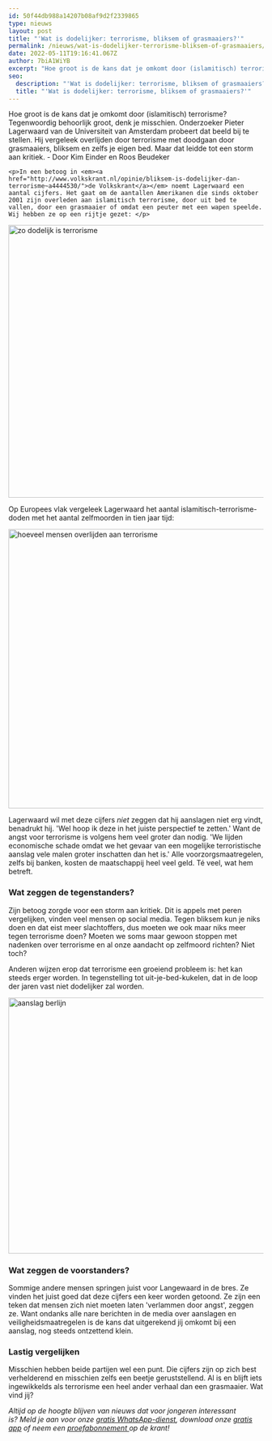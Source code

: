```yaml
---
id: 50f44db988a14207b08af9d2f2339865
type: nieuws
layout: post
title: "'Wat is dodelijker: terrorisme, bliksem of grasmaaiers?'"
permalink: /nieuws/wat-is-dodelijker-terrorisme-bliksem-of-grasmaaiers/
date: 2022-05-11T19:16:41.067Z
author: 7biA1WiYB
excerpt: "Hoe groot is de kans dat je omkomt door (islamitisch) terrorisme? Tegenwoordig behoorlijk groot, denk je misschien. Onderzoeker Pieter Lagerwaard van de Universiteit van Amsterdam probeert dat beeld bij te stellen. Hij vergeleek overlijden door terrorisme met doodgaan door grasmaaiers, bliksem en zelfs je eigen bed. Maar dat leidde tot een storm aan kritiek. - Door Kim Einder en Roos Beudeker  "
seo:
  description: "'Wat is dodelijker: terrorisme, bliksem of grasmaaiers?'"
  title: "'Wat is dodelijker: terrorisme, bliksem of grasmaaiers?'"
---
```

Hoe groot is de kans dat je omkomt door (islamitisch) terrorisme? Tegenwoordig behoorlijk groot, denk je misschien. Onderzoeker Pieter Lagerwaard van de Universiteit van Amsterdam probeert dat beeld bij te stellen. Hij vergeleek overlijden door terrorisme met doodgaan door grasmaaiers, bliksem en zelfs je eigen bed. Maar dat leidde tot een storm aan kritiek. - Door Kim Einder en Roos Beudeker  

    <p>In een betoog in <em><a href="http://www.volkskrant.nl/opinie/bliksem-is-dodelijker-dan-terrorisme~a4444530/">de Volkskrant</a></em> noemt Lagerwaard een aantal cijfers. Het gaat om de aantallen Amerikanen die sinds oktober 2001 zijn overleden aan islamitisch terrorisme, door uit bed te vallen, door een grasmaaier of omdat een peuter met een wapen speelde. Wij hebben ze op een rijtje gezet: </p>
<p><div class="media media-element-container media-default"><div id="file-415201" class="file file-image file-image-jpeg">

        
  
  <div class="content">
    <img alt="zo dodelijk is terrorisme" title="Beeld: Roos Beudeker" height="539" width="883" class="media-element file-default" src="https://7dagen.netlify.app/sites/default/files/vs.jpg">  </div>

  
</div>
</div>
<p>Op Europees vlak vergeleek Lagerwaard het aantal islamitisch-terrorisme-doden met het aantal zelfmoorden in tien jaar tijd: </p>
<p><div class="media media-element-container media-default"><div id="file-415202" class="file file-image file-image-jpeg">

        
  
  <div class="content">
    <img alt="hoeveel mensen overlijden aan terrorisme" title="Beeld: Roos Beudeker" height="552" width="883" class="media-element file-default" src="https://7dagen.netlify.app/sites/default/files/europa2.jpg">  </div>

  
</div>
</div>
<p>Lagerwaard wil met deze cijfers <em>niet</em> zeggen dat hij aanslagen niet erg vindt, benadrukt hij. 'Wel hoop ik deze in het juiste perspectief te zetten.' Want de angst voor terrorisme is volgens hem veel groter dan nodig. 'We lijden economische schade omdat we het gevaar van een mogelijke terroristische aanslag vele malen groter inschatten dan het is.' Alle voorzorgsmaatregelen, zelfs bij banken, kosten de maatschappij heel veel geld. Té veel, wat hem betreft.</p>
<h3>Wat zeggen de tegenstanders?</h3>
<p>Zijn betoog zorgde voor een storm aan kritiek. Dit is appels met peren vergelijken, vinden veel mensen op social media. Tegen bliksem kun je niks doen en dat eist meer slachtoffers, dus moeten we ook maar niks meer tegen terrorisme doen? Moeten we soms maar gewoon stoppen met nadenken over terrorisme en al onze aandacht op zelfmoord richten? Niet toch?</p>
<p>Anderen wijzen erop dat terrorisme een groeiend probleem is: het kan steeds erger worden. In tegenstelling tot uit-je-bed-kukelen, dat in de loop der jaren vast niet dodelijker zal worden. </p>
<p><div class="media media-element-container media-default"><div id="file-415204" class="file file-image file-image-jpeg">

        
  
  <div class="content">
    <img alt="aanslag berlijn" title="Foto: ANP" height="506" width="850" class="media-element file-default" src="https://7dagen.netlify.app/sites/default/files/ANP-48979666_0.jpg">  </div>

  
</div>
</div>
<h3>Wat zeggen de voorstanders?</h3>
<p>Sommige andere mensen springen juist voor Langewaard in de bres. Ze vinden het juist goed dat deze cijfers een keer worden getoond. Ze zijn een teken dat mensen zich niet moeten laten 'verlammen door angst', zeggen ze. Want ondanks alle nare berichten in de media over aanslagen en veiligheidsmaatregelen is de kans dat uitgerekend jíj omkomt bij een aanslag, nog steeds ontzettend klein. </p>
<h3>Lastig vergelijken</h3>
<p>Misschien hebben beide partijen wel een punt. Die cijfers zijn op zich best verhelderend en misschien zelfs een beetje geruststellend. Al is en blijft iets ingewikkelds als terrorisme een heel ander verhaal dan een grasmaaier. Wat vind jij?</p>
<p><em>Altijd op de hoogte blijven van nieuws dat voor jongeren interessant is? Meld je aan voor onze <a href="https://7dagen.netlify.app/whatsapp">gratis WhatsApp-dienst</a>, download onze <a href="https://7dagen.netlify.app/app">gratis app</a> of neem een <a href="https://abonneren.sevendays.nl/abonneren/abonnementen/ae/artikel">proefabonnement </a>op de krant!</em> </p>  
